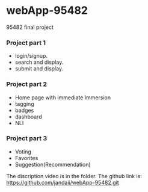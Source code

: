 # webApp-95482
95482 final project

### Project part 1
- login/signup.
- search and display.
- submit and display.

### Project part 2
- Home page with immediate Immersion
- tagging
- badges
- dashboard
- NLI

### Project part 3
- Voting
- Favorites
- Suggestion(Recommendation)

The discription video is in the folder.
The github link is: https://github.com/jandaii/webApp-95482.git

